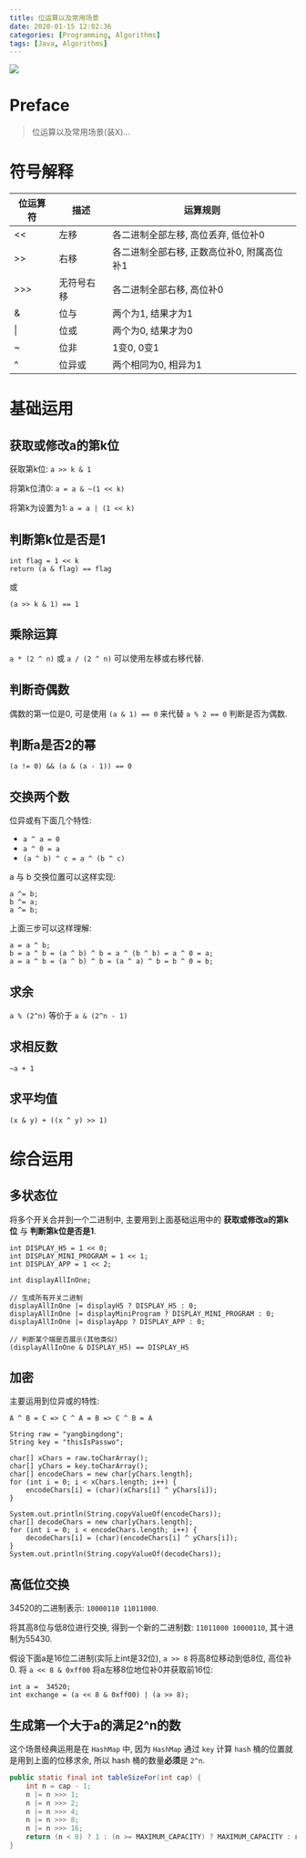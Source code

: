 ```yaml
---
title: 位运算以及常用场景
date: 2020-01-15 12:02:36
categories: [Programming, Algorithms]
tags: [Java, Algorithms]
---
```


![](https://cdn.yangbingdong.com/img/bit-operation/bit-operation-banner.jpg)

# Preface

> 位运算以及常用场景(装X)...

<!--more-->

# 符号解释

| 位运算符 | 描述       | 运算规则                                   |
| -------- | ---------- | ------------------------------------------ |
| <<       | 左移       | 各二进制全部左移, 高位丢弃, 低位补0        |
| >>       | 右移       | 各二进制全部右移, 正数高位补0, 附属高位补1 |
| >>>      | 无符号右移 | 各二进制全部右移, 高位补0                  |
| &        | 位与       | 两个为1, 结果才为1                         |
| \|       | 位或       | 两个为0, 结果才为0                         |
| ~        | 位非       | 1变0, 0变1                                 |
| ^        | 位异或     | 两个相同为0, 相异为1                       |

# 基础运用

## 获取或修改a的第k位

获取第k位: `a >> k & 1`

将第k位清0: `a = a & ~(1 << k)`

将第k为设置为1: `a = a | (1 << k)`

## 判断第k位是否是1

```
int flag = 1 << k
return (a & flag) == flag
```

或

```
(a >> k & 1) == 1
```

## 乘除运算

`a * (2 ^ n)` 或 `a / (2 ^ n)` 可以使用左移或右移代替.

## 判断奇偶数

偶数的第一位是0, 可是使用 `(a & 1) == 0` 来代替 `a % 2 == 0` 判断是否为偶数.

## 判断a是否2的幂

```
(a != 0) && (a & (a - 1)) == 0
```

## 交换两个数

位异或有下面几个特性:

- `a ^ a = 0`
- `a ^ 0 = a`
- `(a ^ b) ^ c = a ^ (b ^ c)`

a 与 b 交换位置可以这样实现:

```
a ^= b;
b ^= a;
a ^= b;
```

上面三步可以这样理解:

```
a = a ^ b;
b = a ^ b = (a ^ b) ^ b = a ^ (b ^ b) = a ^ 0 = a;
a = a ^ b = (a ^ b) ^ b = (a ^ a) ^ b = b ^ 0 = b;
```

## 求余

`a % (2^n)` 等价于 `a & (2^n - 1)`

## 求相反数

`~a + 1`

## 求平均值

`(x & y) + ((x ^ y) >> 1)`

# 综合运用

## 多状态位

将多个开关合并到一个二进制中, 主要用到上面基础运用中的 **获取或修改a的第k位** 与 **判断第k位是否是1**.

```
int DISPLAY_H5 = 1 << 0;
int DISPLAY_MINI_PROGRAM = 1 << 1;
int DISPLAY_APP = 1 << 2;

int displayAllInOne;

// 生成所有开关二进制
displayAllInOne |= displayH5 ? DISPLAY_H5 : 0;
displayAllInOne |= displayMiniProgram ? DISPLAY_MINI_PROGRAM : 0;
displayAllInOne |= displayApp ? DISPLAY_APP : 0;

// 判断某个端是否展示(其他类似)
(displayAllInOne & DISPLAY_H5) == DISPLAY_H5
```

## 加密

主要运用到位异或的特性:

```
A ^ B = C => C ^ A = B => C ^ B = A 
```

```
String raw = "yangbingdong";
String key = "thisIsPasswo";

char[] xChars = raw.toCharArray();
char[] yChars = key.toCharArray();
char[] encodeChars = new char[yChars.length];
for (int i = 0; i < xChars.length; i++) {
	encodeChars[i] = (char)(xChars[i] ^ yChars[i]);
}

System.out.println(String.copyValueOf(encodeChars));
char[] decodeChars = new char[yChars.length];
for (int i = 0; i < encodeChars.length; i++) {
	decodeChars[i] = (char)(encodeChars[i] ^ yChars[i]);
}
System.out.println(String.copyValueOf(decodeChars));
```

## 高低位交换

34520的二进制表示: `10000110 11011000`.

将其高8位与低8位进行交换, 得到一个新的二进制数: `11011000 10000110`, 其十进制为55430.

假设下面a是16位二进制(实际上int是32位), `a >> 8` 将高8位移动到低8位, 高位补0. 将 `a << 8 & 0xff00` 将a左移8位地位补0并获取前16位: 

```
int a =  34520;
int exchange = (a << 8 & 0xff00) | (a >> 8);
```

## 生成第一个大于a的满足2^n的数

这个场景经典运用是在 `HashMap` 中, 因为 `HashMap` 通过 `key` 计算 `hash` 桶的位置就是用到上面的位移求余, 所以 hash 桶的数量**必须**是 `2^n`.

```java
public static final int tableSizeFor(int cap) {
    int n = cap - 1;
    n |= n >>> 1;
    n |= n >>> 2;
    n |= n >>> 4;
    n |= n >>> 8;
    n |= n >>> 16;
    return (n < 0) ? 1 : (n >= MAXIMUM_CAPACITY) ? MAXIMUM_CAPACITY : n + 1;
}
```